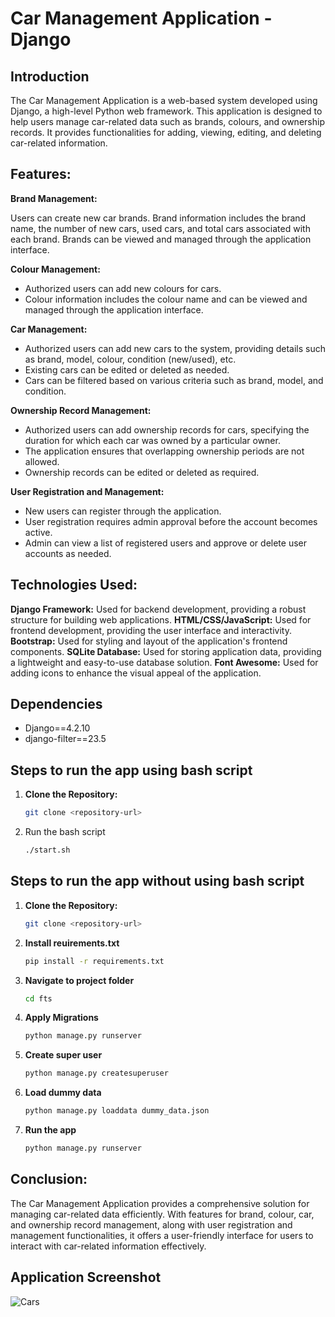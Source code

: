 # Car Management Application - Django

## Introduction

The Car Management Application is a web-based system developed using Django, a high-level Python web framework. This application is designed to help users manage car-related data such as brands, colours, and ownership records. It provides functionalities for adding, viewing, editing, and deleting car-related information.

## Features:

**Brand Management:**

Users can create new car brands.
Brand information includes the brand name, the number of new cars, used cars, and total cars associated with each brand.
Brands can be viewed and managed through the application interface.

**Colour Management:**

- Authorized users can add new colours for cars.
- Colour information includes the colour name and can be viewed and managed through the application interface.

**Car Management:**

- Authorized users can add new cars to the system, providing details such as brand, model, colour, condition (new/used), etc.
- Existing cars can be edited or deleted as needed.
- Cars can be filtered based on various criteria such as brand, model, and condition.

**Ownership Record Management:**

- Authorized users can add ownership records for cars, specifying the duration for which each car was owned by a particular owner.
- The application ensures that overlapping ownership periods are not allowed.
- Ownership records can be edited or deleted as required.

**User Registration and Management:**

- New users can register through the application.
- User registration requires admin approval before the account becomes active.
- Admin can view a list of registered users and approve or delete user accounts as needed.

## Technologies Used:

**Django Framework:** Used for backend development, providing a robust structure for building web applications.
**HTML/CSS/JavaScript:** Used for frontend development, providing the user interface and interactivity.
**Bootstrap:** Used for styling and layout of the application's frontend components.
**SQLite Database:** Used for storing application data, providing a lightweight and easy-to-use database solution.
**Font Awesome:** Used for adding icons to enhance the visual appeal of the application.

## Dependencies

- Django==4.2.10
- django-filter==23.5

## Steps to run the app using bash script

1. **Clone the Repository:**
   ```bash
   git clone <repository-url>
2. Run the bash script
   ```bash
   ./start.sh

## Steps to run the app without using bash script

1. **Clone the Repository:**
   ```bash
   git clone <repository-url>
2. **Install reuirements.txt**
    ```bash
   pip install -r requirements.txt
3. **Navigate to project folder**
    ```bash
   cd fts
4. **Apply Migrations**
    ```bash
   python manage.py runserver
5. **Create super user**
    ```bash
   python manage.py createsuperuser
6. **Load dummy data**
    ```bash
   python manage.py loaddata dummy_data.json
7. **Run the app**
    ```bash
   python manage.py runserver


## Conclusion:

The Car Management Application provides a comprehensive solution for managing car-related data efficiently. With features for brand, colour, car, and ownership record management, along with user registration and management functionalities, it offers a user-friendly interface for users to interact with car-related information effectively.

## Application Screenshot

![Cars](https://github.com/cyrilyoh/django-test/fts/static/img/cars_ss.png)